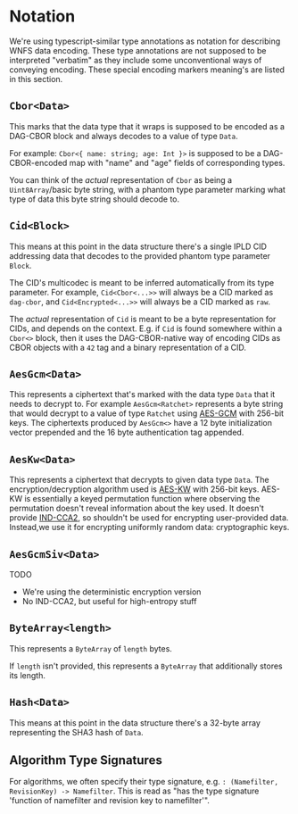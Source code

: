 
# Notation

We're using typescript-similar type annotations as notation for describing WNFS data encoding. These type annotations are not supposed to be interpreted "verbatim" as they include some unconventional ways of conveying encoding. These special encoding markers meaning's are listed in this section.

## `Cbor<Data>`

This marks that the data type that it wraps is supposed to be encoded as a DAG-CBOR block and always decodes to a value of type `Data`.

For example: `Cbor<{ name: string; age: Int }>` is supposed to be a DAG-CBOR-encoded map with "name" and "age" fields of corresponding types.

You can think of the *actual* representation of `Cbor` as being a `Uint8Array`/basic byte string, with a phantom type parameter marking what type of data this byte string should decode to.

## `Cid<Block>`

This means at this point in the data structure there's a single IPLD CID addressing data that decodes to the provided phantom type parameter `Block`.

The CID's multicodec is meant to be inferred automatically from its type parameter. For example, `Cid<Cbor<...>>` will always be a CID marked as `dag-cbor`, and `Cid<Encrypted<...>>` will always be a CID marked as `raw`.

The *actual* representation of `Cid` is meant to be a byte representation for CIDs, and depends on the context. E.g. if `Cid` is found somewhere within a `Cbor<>` block, then it uses the DAG-CBOR-native way of encoding CIDs as CBOR objects with a `42` tag and a binary representation of a CID.

## `AesGcm<Data>`

This represents a ciphertext that's marked with the data type `Data` that it needs to decrypt to. For example `AesGcm<Ratchet>` represents a byte string that would decrypt to a value of type `Ratchet` using [AES-GCM](https://csrc.nist.gov/publications/detail/sp/800-38d/final) with 256-bit keys.
The ciphertexts produced by `AesGcm<>` have a 12 byte initialization vector prepended and the 16 byte authentication tag appended.

## `AesKw<Data>`

This represents a ciphertext that decrypts to given data type `Data`.
The encryption/decryption algorithm used is [AES-KW](https://csrc.nist.gov/publications/detail/sp/800-38f/final) with 256-bit keys.
AES-KW is essentially a keyed permutation function where observing the permutation doesn't reveal information about the key used. It doesn't provide [IND-CCA2](https://en.wikipedia.org/wiki/Ciphertext_indistinguishability), so shouldn't be used for encrypting user-provided data. Instead,we use it for encrypting uniformly random data: cryptographic keys.

## `AesGcmSiv<Data>`

TODO
- We're using the deterministic encryption version
- No IND-CCA2, but useful for high-entropy stuff

## `ByteArray<length>`

This represents a `ByteArray` of `length` bytes.

If `length` isn't provided, this represents a `ByteArray` that additionally stores its length.

## `Hash<Data>`

This means at this point in the data structure there's a 32-byte array representing the SHA3 hash of `Data`.

## Algorithm Type Signatures

For algorithms, we often specify their type signature, e.g. `: (Namefilter, RevisionKey) -> Namefilter`. This is read as "has the type signature 'function of namefilter and revision key to namefilter'".
